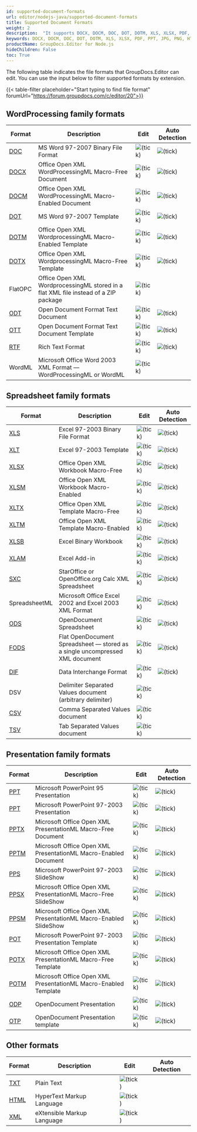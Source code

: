 ```yaml
---
id: supported-document-formats
url: editor/nodejs-java/supported-document-formats
title: Supported Document Formats
weight: 2
description:  "It supports DOCX, DOCM, DOC, DOT, DOTM, XLS, XLSX, PDF, PPT, JPG, PNG, HTML, EML and many more"
keywords: DOCX, DOCM, DOC, DOT, DOTM, XLS, XLSX, PDF, PPT, JPG, PNG, HTML, EML
productName: GroupDocs.Editor for Node.js
hideChildren: False
toc: True
---
```


The following table indicates the file formats that GroupDocs.Editor can edit. You can use the input below to filter supported formats by extension.

{{< table-filter placeholder="Start typing to find file format" forumUrl="https://forum.groupdocs.com/c/editor/20">}}

## WordProcessing family formats

| Format | Description | Edit | Auto Detection |
| --- | --- | --- | --- |
| [DOC](https://docs.fileformat.com/word-processing/doc/) | MS Word 97-2007 Binary File Format | ![(tick)](/editor/net/images/check.png) | ![(tick)](/editor/net/images/check.png) |
| [DOCX](https://docs.fileformat.com/word-processing/docx/) | Office Open XML WordProcessingML Macro-Free Document | ![(tick)](/editor/net/images/check.png) | ![(tick)](/editor/net/images/check.png) |
| [DOCM](https://docs.fileformat.com/word-processing/docm/) | Office Open XML WordProcessingML Macro-Enabled Document | ![(tick)](/editor/net/images/check.png) | ![(tick)](/editor/net/images/check.png) |
| [DOT](https://docs.fileformat.com/word-processing/dot/) | MS Word 97-2007 Template | ![(tick)](/editor/net/images/check.png) | ![(tick)](/editor/net/images/check.png) |
| [DOTM](https://docs.fileformat.com/word-processing/dotm/) | Office Open XML WordprocessingML Macro-Enabled Template | ![(tick)](/editor/net/images/check.png) | ![(tick)](/editor/net/images/check.png) |
| [DOTX](https://docs.fileformat.com/word-processing/dotx/) | Office Open XML WordprocessingML Macro-Free Template | ![(tick)](/editor/net/images/check.png) | ![(tick)](/editor/net/images/check.png) |
| FlatOPC | Office Open XML WordprocessingML stored in a flat XML file instead of a ZIP package | ![(tick)](/editor/net/images/check.png) |   |
| [ODT](https://docs.fileformat.com/word-processing/odt/) | Open Document Format Text Document | ![(tick)](/editor/net/images/check.png) | ![(tick)](/editor/net/images/check.png) |
| [OTT](https://docs.fileformat.com/word-processing/ott/) | Open Document Format Text Document Template | ![(tick)](/editor/net/images/check.png) | ![(tick)](/editor/net/images/check.png) |
| [RTF](https://docs.fileformat.com/word-processing/rtf/) | Rich Text Format | ![(tick)](/editor/net/images/check.png) | ![(tick)](/editor/net/images/check.png) |
| WordML | Microsoft Office Word 2003 XML Format — WordProcessingML or WordML | ![(tick)](/editor/net/images/check.png) |   |

## Spreadsheet family formats

| Format | Description | Edit | Auto Detection |
| --- | --- | --- | --- |
| [XLS](https://docs.fileformat.com/spreadsheet/xls/) | Excel 97-2003 Binary File Format | ![(tick)](/editor/net/images/check.png) | ![(tick)](/editor/net/images/check.png) |
| [XLT](https://docs.fileformat.com/spreadsheet/xlt/) | Excel 97-2003 Template | ![(tick)](/editor/net/images/check.png) | ![(tick)](/editor/net/images/check.png) |
| [XLSX](https://docs.fileformat.com/spreadsheet/xlsx/) | Office Open XML Workbook Macro-Free | ![(tick)](/editor/net/images/check.png) | ![(tick)](/editor/net/images/check.png) |
| [XLSM](https://docs.fileformat.com/spreadsheet/xlsm/) | Office Open XML Workbook Macro-Enabled | ![(tick)](/editor/net/images/check.png) | ![(tick)](/editor/net/images/check.png) |
| [XLTX](https://docs.fileformat.com/spreadsheet/xltx/) | Office Open XML Template Macro-Free | ![(tick)](/editor/net/images/check.png) | ![(tick)](/editor/net/images/check.png) |
| [XLTM](https://docs.fileformat.com/spreadsheet/xltm/) | Office Open XML Template Macro-Enabled | ![(tick)](/editor/net/images/check.png) | ![(tick)](/editor/net/images/check.png) |
| [XLSB](https://docs.fileformat.com/spreadsheet/xlsb/) | Excel Binary Workbook | ![(tick)](/editor/net/images/check.png) | ![(tick)](/editor/net/images/check.png) |
| [XLAM](https://docs.fileformat.com/spreadsheet/xlam/) | Excel Add-in | ![(tick)](/editor/net/images/check.png) | ![(tick)](/editor/net/images/check.png) |
| [SXC](https://docs.fileformat.com/spreadsheet/sxc/) | StarOffice or OpenOffice.org Calc XML Spreadsheet | ![(tick)](/editor/net/images/check.png) | ![(tick)](/editor/net/images/check.png) |
| SpreadsheetML | Microsoft Office Excel 2002 and Excel 2003 XML Format | ![(tick)](/editor/net/images/check.png) | ![(tick)](/editor/net/images/check.png) |
| [ODS](https://docs.fileformat.com/spreadsheet/ods/) | OpenDocument Spreadsheet | ![(tick)](/editor/net/images/check.png) | ![(tick)](/editor/net/images/check.png) |
| [FODS](https://docs.fileformat.com/spreadsheet/fods/) | Flat OpenDocument Spreadsheet — stored as a single uncompressed XML document | ![(tick)](/editor/net/images/check.png) | ![(tick)](/editor/net/images/check.png) |
| [DIF](https://docs.fileformat.com/spreadsheet/dif/) | Data Interchange Format | ![(tick)](/editor/net/images/check.png) | ![(tick)](/editor/net/images/check.png) |
| DSV | Delimiter Separated Values document (arbitrary delimiter) | ![(tick)](/editor/net/images/check.png) |   |
| [CSV](https://docs.fileformat.com/spreadsheet/csv/) | Comma Separated Values document | ![(tick)](/editor/net/images/check.png) |   |
| [TSV](https://docs.fileformat.com/spreadsheet/tsv/) | Tab Separated Values document | ![(tick)](/editor/net/images/check.png) |   |

## Presentation family formats

| Format | Description | Edit | Auto Detection |
| --- | --- | --- | --- |
| [PPT](https://wiki.fileformat.com/presentation/ppt/) | Microsoft PowerPoint 95 Presentation | ![(tick)](/editor/net/images/check.png) | ![(tick)](/editor/net/images/check.png) |
| [PPT](https://wiki.fileformat.com/presentation/ppt/) | Microsoft PowerPoint 97-2003 Presentation | ![(tick)](/editor/net/images/check.png) | ![(tick)](/editor/net/images/check.png) |
| [PPTX](https://wiki.fileformat.com/presentation/pptx/) | Microsoft Office Open XML PresentationML Macro-Free Document | ![(tick)](/editor/net/images/check.png) | ![(tick)](/editor/net/images/check.png) |
| [PPTM](https://wiki.fileformat.com/presentation/pptm/) | Microsoft Office Open XML PresentationML Macro-Enabled Document | ![(tick)](/editor/net/images/check.png) | ![(tick)](/editor/net/images/check.png) |
| [PPS](https://wiki.fileformat.com/presentation/pps/) | Microsoft PowerPoint 97-2003 SlideShow | ![(tick)](/editor/net/images/check.png) | ![(tick)](/editor/net/images/check.png) |
| [PPSX](https://wiki.fileformat.com/presentation/ppsx/) | Microsoft Office Open XML PresentationML Macro-Free SlideShow | ![(tick)](/editor/net/images/check.png) | ![(tick)](/editor/net/images/check.png) |
| [PPSM](https://wiki.fileformat.com/presentation/ppsm/) | Microsoft Office Open XML PresentationML Macro-Enabled SlideShow | ![(tick)](/editor/net/images/check.png) | ![(tick)](/editor/net/images/check.png) |
| [POT](https://wiki.fileformat.com/presentation/pot/) | Microsoft PowerPoint 97-2003 Presentation Template | ![(tick)](/editor/net/images/check.png) | ![(tick)](/editor/net/images/check.png) |
| [POTX](https://wiki.fileformat.com/presentation/potx/) | Microsoft Office Open XML PresentationML Macro-Free Template | ![(tick)](/editor/net/images/check.png) | ![(tick)](/editor/net/images/check.png) |
| [POTM](https://wiki.fileformat.com/presentation/potm/) | Microsoft Office Open XML PresentationML Macro-Enabled Template | ![(tick)](/editor/net/images/check.png) | ![(tick)](/editor/net/images/check.png) |
| [ODP](https://wiki.fileformat.com/presentation/odp/) | OpenDocument Presentation | ![(tick)](/editor/net/images/check.png) | ![(tick)](/editor/net/images/check.png) |
| [OTP](https://wiki.fileformat.com/presentation/otp/) | OpenDocument Presentation template | ![(tick)](/editor/net/images/check.png) | ![(tick)](/editor/net/images/check.png) |

## Other formats

| Format | Description | Edit | Auto Detection |
| --- | --- | --- | --- |
| [TXT](https://docs.fileformat.com/word-processing/txt/) | Plain Text | ![(tick)](/editor/net/images/check.png) |   |
| [HTML](https://docs.fileformat.com/web/html/) | HyperText Markup Language | ![(tick)](/editor/net/images/check.png) |   |
| [XML](https://docs.fileformat.com/web/xml/) | eXtensible Markup Language | ![(tick)](/editor/net/images/check.png) |   |
